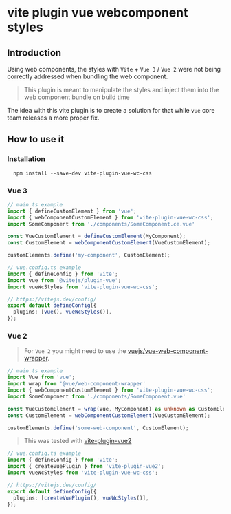# vite plugin vue webcomponent styles

## Introduction
Using web components, the styles with `Vite` + `Vue 3` / `Vue 2` were not being correctly addressed when bundling the web component.

> This plugin is meant to manipulate the styles and inject them into the web component bundle on build time

The idea with this vite plugin is to create a solution for that while `vue` core team releases a more proper fix.

## How to use it

### Installation

```
  npm install --save-dev vite-plugin-vue-wc-css
```

### Vue 3

```typescript
// main.ts example
import { defineCustomElement } from 'vue';
import { webComponentCustomElement } from 'vite-plugin-vue-wc-css';
import SomeComponent from './components/SomeComponent.ce.vue'

const VueCustomElement = defineCustomElement(MyComponent);
const CustomElement = webComponentCustomElement(VueCustomElement);

customElements.define('my-component', CustomElement);
```

```typescript
// vue.config.ts example
import { defineConfig } from 'vite';
import vue from '@vitejs/plugin-vue';
import vueWcStyles from 'vite-plugin-vue-wc-css';

// https://vitejs.dev/config/
export default defineConfig({
  plugins: [vue(), vueWcStyles()],
});
```

### Vue 2

> For `Vue 2` you might need to use the [vuejs/vue-web-component-wrapper](https://github.com/vuejs/vue-web-component-wrapper).

```typescript
// main.ts example
import Vue from 'vue';
import wrap from '@vue/web-component-wrapper'
import { webComponentCustomElement } from 'vite-plugin-vue-wc-css';
import SomeComponent from './components/SomeComponent.vue'

const VueCustomElement = wrap(Vue, MyComponent) as unknown as CustomElementConstructor;
const CustomElement = webComponentCustomElement(VueCustomElement);

customElements.define('some-web-component', CustomElement);
```

> This was tested with [vite-plugin-vue2](https://github.com/underfin/vite-plugin-vue2)

```typescript
// vue.config.ts example
import { defineConfig } from 'vite';
import { createVuePlugin } from 'vite-plugin-vue2';
import vueWcStyles from 'vite-plugin-vue-wc-css';

// https://vitejs.dev/config/
export default defineConfig({
  plugins: [createVuePlugin(), vueWcStyles()],
});
```